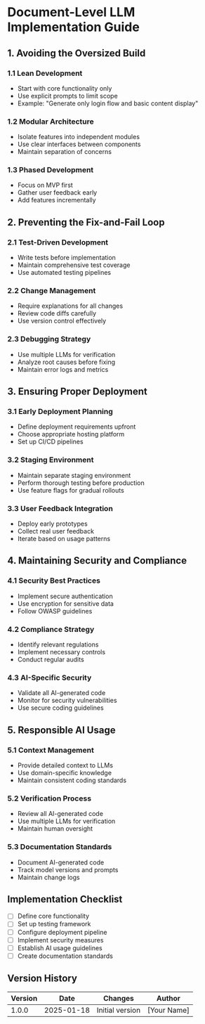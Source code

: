 # Document-Level LLM Implementation Guide

## 1. Avoiding the Oversized Build

### 1.1 Lean Development

- Start with core functionality only
- Use explicit prompts to limit scope
- Example: "Generate only login flow and basic content display"

### 1.2 Modular Architecture

- Isolate features into independent modules
- Use clear interfaces between components
- Maintain separation of concerns

### 1.3 Phased Development

- Focus on MVP first
- Gather user feedback early
- Add features incrementally

## 2. Preventing the Fix-and-Fail Loop

### 2.1 Test-Driven Development

- Write tests before implementation
- Maintain comprehensive test coverage
- Use automated testing pipelines

### 2.2 Change Management

- Require explanations for all changes
- Review code diffs carefully
- Use version control effectively

### 2.3 Debugging Strategy

- Use multiple LLMs for verification
- Analyze root causes before fixing
- Maintain error logs and metrics

## 3. Ensuring Proper Deployment

### 3.1 Early Deployment Planning

- Define deployment requirements upfront
- Choose appropriate hosting platform
- Set up CI/CD pipelines

### 3.2 Staging Environment

- Maintain separate staging environment
- Perform thorough testing before production
- Use feature flags for gradual rollouts

### 3.3 User Feedback Integration

- Deploy early prototypes
- Collect real user feedback
- Iterate based on usage patterns

## 4. Maintaining Security and Compliance

### 4.1 Security Best Practices

- Implement secure authentication
- Use encryption for sensitive data
- Follow OWASP guidelines

### 4.2 Compliance Strategy

- Identify relevant regulations
- Implement necessary controls
- Conduct regular audits

### 4.3 AI-Specific Security

- Validate all AI-generated code
- Monitor for security vulnerabilities
- Use secure coding guidelines

## 5. Responsible AI Usage

### 5.1 Context Management

- Provide detailed context to LLMs
- Use domain-specific knowledge
- Maintain consistent coding standards

### 5.2 Verification Process

- Review all AI-generated code
- Use multiple LLMs for verification
- Maintain human oversight

### 5.3 Documentation Standards

- Document AI-generated code
- Track model versions and prompts
- Maintain change logs

## Implementation Checklist

- [ ] Define core functionality
- [ ] Set up testing framework
- [ ] Configure deployment pipeline
- [ ] Implement security measures
- [ ] Establish AI usage guidelines
- [ ] Create documentation standards

## Version History

| Version | Date       | Changes         | Author      |
| ------- | ---------- | --------------- | ----------- |
| 1.0.0   | 2025-01-18 | Initial version | [Your Name] |
